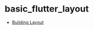 # basic_flutter_layout

- [Building Layout](https://flutter.dev/docs/development/ui/layout/tutorial)

